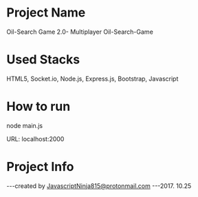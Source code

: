 # Project Name
Oil-Search Game 2.0- Multiplayer Oil-Search-Game

# Used Stacks
HTML5, Socket.io, Node.js, Express.js, Bootstrap, Javascript

# How to run
node main.js

URL: localhost:2000

# Project Info
 ---created by JavascriptNinja815@protonmail.com
 ---2017. 10.25
